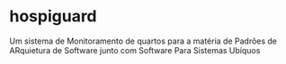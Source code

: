 # hospiguard
Um sistema de Monitoramento de quartos para a matéria de Padrões de ARquietura de Software junto com Software Para Sistemas Ubíquos
